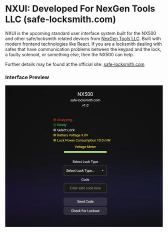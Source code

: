 # NXUI: Developed For NexGen Tools LLC (safe-locksmith.com)

NXUI is the upcoming standard user interface system built for the NX500 and
other safe/locksmith related devices from [NexGen Tools LLC](https://safe-locksmith.com/).
Built with modern frontend technologies like React. If you are a locksmith dealing with safes
that have communication problems between the keypad and the lock, a faulty solenoid, or something else,
then the NX500 can help.

Further details may be found at the official site: [safe-locksmith.com](https://safe-locksmith.com/)

### Interface Preview
![NX500 User Interface Preview](/appui_preview.png)
